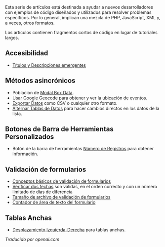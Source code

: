 <!-- Filename: J4.x:Tips_and_Tricks_for_Joomla_4_Developers / Display title: Consejos y trucos para desarrolladores de Joomla 4 -->

Esta serie de artículos está destinada a ayudar a nuevos desarrolladores con ejemplos de código diseñados y utilizados para resolver problemas específicos. Por lo general, implican una mezcla de PHP, JavaScript, XML y, a veces, otros formatos.

Los artículos contienen fragmentos cortos de código en lugar de tutoriales largos.

## Accesibilidad

- [Títulos y Descripciones emergentes](https://docs.joomla.org/Joomla_4_Tips_and_Tricks:_Titles_and_Tooltips)

## Métodos asincrónicos

- Población de [Modal Box Data](https://docs.joomla.org/J4.x:Joomla_4_Tips_and_Tricks:_Modal_Box_Data).
- [Usar Google Geocode](https://docs.joomla.org/J4.x:Joomla_4_Tips_and_Tricks:_Using_Google_Geocode) para obtener y ver la ubicación de eventos.
- [Exportar Datos](https://docs.joomla.org/J4.x:Joomla_4_Tips_and_Tricks:_Export_Data) como CSV o cualquier otro formato.
- [Alternar Tablas de Datos](https://docs.joomla.org/J4.x:Joomla_4_Tips_and_Tricks:_Data_Table_Toggles) para hacer cambios directos en los datos de la lista.

## Botones de Barra de Herramientas Personalizados

- Botón de la barra de herramientas [Número de Registros](https://docs.joomla.org/J4.x:Joomla_4_Tips_and_Tricks:_Number_of_Records) para obtener información.

## Validación de formularios

- [Conceptos básicos de validación de formularios](https://docs.joomla.org/J4.x:Joomla_4_Tips_and_Tricks:_Form_Validation_Basics)
- [Verificar dos fechas](https://docs.joomla.org/J4.x:Joomla_4_Tips_and_Tricks:_Check_two_dates) son válidas, en el orden correcto y con un número limitado de días de diferencia
- [Tamaño de archivo de validación de formularios](https://docs.joomla.org/J4.x:Joomla_4_Tips_and_Tricks:_Form_Validation_File_Size)
- [Contador de área de texto del formulario](https://docs.joomla.org/J4.x:Joomla_4_Tips_and_Tricks:_Form_Textarea_Counter)

## Tablas Anchas

- [Desplazamiento Izquierda-Derecha](https://docs.joomla.org/J4.x:Joomla_4_Tips_and_Tricks:_Table_Left-Right_Scroll) para tablas anchas.

*Traducido por openai.com*

